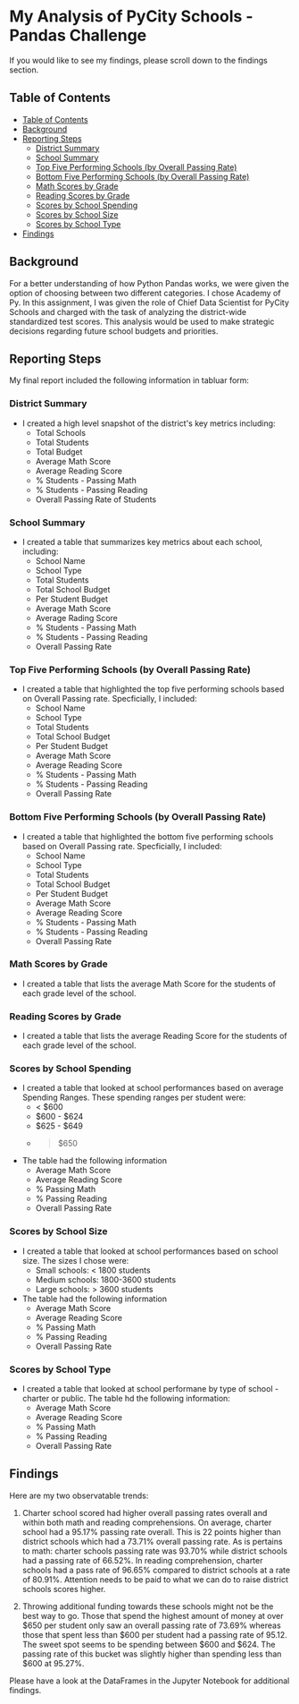 # My Analysis of PyCity Schools - Pandas Challenge <!-- omit in toc -->

If you would like to see my findings, please scroll down to the findings section.

## Table of Contents

- [Table of Contents](#table-of-contents)
- [Background](#background)
- [Reporting Steps](#reporting-steps)
  - [District Summary](#district-summary)
  - [School Summary](#school-summary)
  - [Top Five Performing Schools (by Overall Passing Rate)](#top-five-performing-schools-by-overall-passing-rate)
  - [Bottom Five Performing Schools (by Overall Passing Rate)](#bottom-five-performing-schools-by-overall-passing-rate)
  - [Math Scores by Grade](#math-scores-by-grade)
  - [Reading Scores by Grade](#reading-scores-by-grade)
  - [Scores by School Spending](#scores-by-school-spending)
  - [Scores by School Size](#scores-by-school-size)
  - [Scores by School Type](#scores-by-school-type)
- [Findings](#findings)

## Background

For a better understanding of how Python Pandas works, we were given the option of choosing between two different categories.
I chose Academy of Py. In this assignment, I was given the role of Chief Data Scientist for PyCity Schools and charged with the task of analyzing the district-wide standardized test scores.
This analysis would be used to make strategic decisions regarding future school budgets and priorities.

## Reporting Steps

My final report included the following information in tabluar form:

### District Summary

- I created a high level snapshot of the district's key metrics including:
  - Total Schools
  - Total Students
  - Total Budget
  - Average Math Score
  - Average Reading Score
  - % Students - Passing Math
  - % Students - Passing Reading
  - Overall Passing Rate of Students

### School Summary

- I created a table that summarizes key metrics about each school, including:
  - School Name
  - School Type
  - Total Students
  - Total School Budget
  - Per Student Budget
  - Average Math Score
  - Average Rading Score
  - % Students - Passing Math
  - % Students - Passing Reading
  - Overall Passing Rate

### Top Five Performing Schools (by Overall Passing Rate)

- I created a table that highlighted the top five performing schools based on Overall Passing rate. Specficially, I included:
  - School Name
  - School Type
  - Total Students
  - Total School Budget
  - Per Student Budget
  - Average Math Score
  - Average Reading Score
  - % Students - Passing Math
  - % Students - Passing Reading
  - Overall Passing Rate

### Bottom Five Performing Schools (by Overall Passing Rate)

- I created a table that highlighted the bottom five performing schools based on Overall Passing rate. Specficially, I included:
  - School Name
  - School Type
  - Total Students
  - Total School Budget
  - Per Student Budget
  - Average Math Score
  - Average Reading Score
  - % Students - Passing Math
  - % Students - Passing Reading
  - Overall Passing Rate

### Math Scores by Grade

- I created a table that lists the average Math Score for the students of each grade level of the school.

### Reading Scores by Grade

- I created a table that lists the average Reading Score for the students of each grade level of the school.

### Scores by School Spending

- I created a table that looked at school performances based on average Spending Ranges. These spending ranges per student were:
  - < \$600
  - $600 - $624
  - $625 - $649
  - > \$650
- The table had the following information
  - Average Math Score
  - Average Reading Score
  - % Passing Math
  - % Passing Reading
  - Overall Passing Rate

### Scores by School Size

- I created a table that looked at school performances based on school size. The sizes I chose were:
  - Small schools: < 1800 students
  - Medium schools: 1800-3600 students
  - Large schools: > 3600 students
- The table had the following information
  - Average Math Score
  - Average Reading Score
  - % Passing Math
  - % Passing Reading
  - Overall Passing Rate

### Scores by School Type

- I created a table that looked at school performane by type of school - charter or public. The table hd the following information:
  - Average Math Score
  - Average Reading Score
  - % Passing Math
  - % Passing Reading
  - Overall Passing Rate

## Findings

Here are my two observatable trends:

1.  Charter school scored had higher overall passing rates overall and within both math and reading comprehensions. On average, charter school had a 95.17% passing rate overall. This is 22 points higher than district schools which had a 73.71% overall passing rate. As is pertains to math: charter schools passing rate was 93.70% while district schools had a passing rate of 66.52%. In reading comprehension, charter schools had a pass rate of 96.65% compared to district schools at a rate of 80.91%. Attention needs to be paid to what we can do to raise district schools scores higher.

2.  Throwing additional funding towards these schools might not be the best way to go. Those that spend the highest amount of money at over $650 per student only saw an overall passing rate of 73.69% whereas those that spent less than $600 per student had a passing rate of 95.12. The sweet spot seems to be spending between $600 and $624. The passing rate of this bucket was slightly higher than spending less than \$600 at 95.27%.

Please have a look at the DataFrames in the Jupyter Notebook for additional findings.
